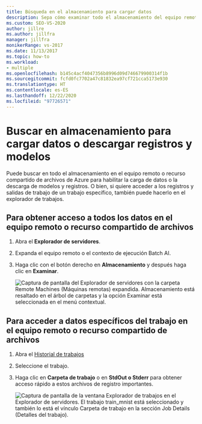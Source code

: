```yaml
---
title: Búsqueda en el almacenamiento para cargar datos
description: Sepa cómo examinar todo el almacenamiento del equipo remoto o recurso compartido de archivos de Azure para habilitar la carga de datos o la descarga de modelos y registros.
ms.custom: SEO-VS-2020
author: jillre
ms.author: jillfra
manager: jillfra
monikerRange: vs-2017
ms.date: 11/13/2017
ms.topic: how-to
ms.workload:
- multiple
ms.openlocfilehash: b145c4acf4047356b8996d09d746679900314f1b
ms.sourcegitcommit: fcfd0fc7702a47c81832ea97cf721cca5173e930
ms.translationtype: HT
ms.contentlocale: es-ES
ms.lasthandoff: 12/22/2020
ms.locfileid: "97726571"
---
```

# <a name="browse-storage-to-upload-data-or-download-models-and-logs"></a>Buscar en almacenamiento para cargar datos o descargar registros y modelos

Puede buscar en todo el almacenamiento en el equipo remoto o recurso compartido de archivos de Azure para habilitar la carga de datos o la descarga de modelos y registros. O bien, si quiere acceder a los registros y salidas de trabajo de un trabajo específico, también puede hacerlo en el explorador de trabajos.

## <a name="to-access-all-data-on-the-remote-machine-or-file-share"></a>Para obtener acceso a todos los datos en el equipo remoto o recurso compartido de archivos

1. Abra el **Explorador de servidores**.
2. Expanda el equipo remoto o el contexto de ejecución Batch AI.
3. Haga clic con el botón derecho en **Almacenamiento** y después haga clic en **Examinar**.

    ![Captura de pantalla del Explorador de servidores con la carpeta Remote Machines (Máquinas remotas) expandida. Almacenamiento está resaltado en el árbol de carpetas y la opción Examinar está seleccionada en el menú contextual.](media/manage-storage/browse-storage.png)

## <a name="to-access-job-specific-data-on-the-remote-machine-or-file-share"></a>Para acceder a datos específicos del trabajo en el equipo remoto o recurso compartido de archivos

1. Abra el [Historial de trabajos](job-details.md)
2. Seleccione el trabajo.
3. Haga clic en **Carpeta de trabajo** o en **StdOut o Stderr** para obtener acceso rápido a estos archivos de registro importantes.

    ![Captura de pantalla de la ventana Explorador de trabajos en el Explorador de servidores. El trabajo train_mnist está seleccionado y también lo está el vínculo Carpeta de trabajo en la sección Job Details (Detalles del trabajo).](media/manage-storage/job-workingfolder.png)
